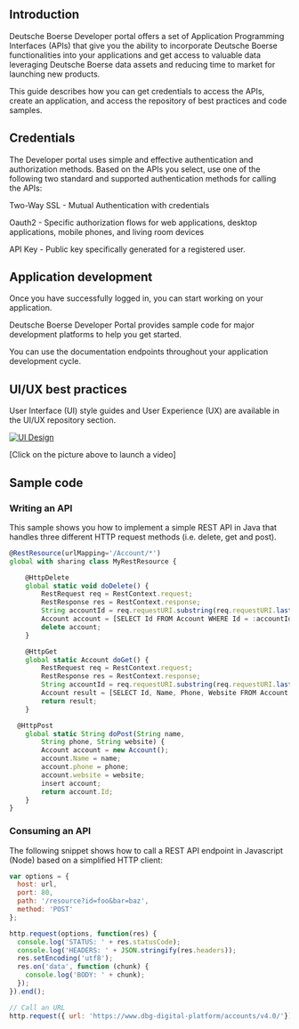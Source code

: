## Introduction

Deutsche Boerse Developer portal offers a set of Application Programming Interfaces (APIs) that give you the ability to incorporate Deutsche Boerse functionalities into your applications and get access to valuable data leveraging Deutsche Boerse data assets and reducing time to market for launching new products.

This guide describes how you can get credentials to access the APIs, create an application, and access the repository of best practices and code samples.


## Credentials

The Developer portal uses simple and effective authentication and authorization methods. Based on the APIs you select, use one of the following two standard and supported authentication methods for calling the APIs:

Two-Way SSL - Mutual Authentication with credentials

Oauth2 -  Specific authorization flows for web applications, desktop applications, mobile phones, and living room devices

API Key - Public key specifically generated for a registered user.

## Application development

Once you have successfully logged in, you can start working on your application.

Deutsche Boerse Developer Portal provides sample code for major development platforms to help you get started.

You can use the documentation endpoints throughout your application development cycle.


## UI/UX best practices

User Interface (UI) style guides and User Experience (UX) are available in the UI/UX repository section.

[![UI Design](https://i.ytimg.com/vi/SjeWHbsAMlU/hqdefault.jpg?custom=true&w=336&h=188&stc=true&jpg444=true&jpgq=90&sp=68&sigh=7KH75VywYhNLRSC42LKvAQplzcs)](https://youtu.be/Q8TXgCzxEnw "UI design")

[Click on the picture above to launch a video]

## Sample code

### Writing an API

This sample shows you how to implement a simple REST API in Java that handles three different HTTP request methods (i.e. delete, get and post).

```js
@RestResource(urlMapping='/Account/*')
global with sharing class MyRestResource {

    @HttpDelete
    global static void doDelete() {
        RestRequest req = RestContext.request;
        RestResponse res = RestContext.response;
        String accountId = req.requestURI.substring(req.requestURI.lastIndexOf('/')+1);
        Account account = [SELECT Id FROM Account WHERE Id = :accountId];
        delete account;
    }

    @HttpGet
    global static Account doGet() {
        RestRequest req = RestContext.request;
        RestResponse res = RestContext.response;
        String accountId = req.requestURI.substring(req.requestURI.lastIndexOf('/')+1);
        Account result = [SELECT Id, Name, Phone, Website FROM Account WHERE Id = :accountId];
        return result;
    }

  @HttpPost
    global static String doPost(String name,
        String phone, String website) {
        Account account = new Account();
        account.Name = name;
        account.phone = phone;
        account.website = website;
        insert account;
        return account.Id;
    }
}
```


### Consuming an API

The following snippet shows how to call a REST API endpoint in Javascript (Node) based on a simplified HTTP client:

```js
var options = {
  host: url,
  port: 80,
  path: '/resource?id=foo&bar=baz',
  method: 'POST'
};

http.request(options, function(res) {
  console.log('STATUS: ' + res.statusCode);
  console.log('HEADERS: ' + JSON.stringify(res.headers));
  res.setEncoding('utf8');
  res.on('data', function (chunk) {
    console.log('BODY: ' + chunk);
  });
}).end();

// Call an URL
http.request({ url: 'https://www.dbg-digital-platform/accounts/v4.0/'})
```
